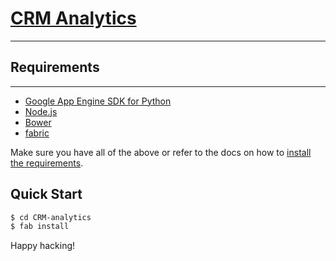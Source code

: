 # [CRM Analytics](https://github.com/ioGrow/CRM-analytics)
***
## Requirements
---------------
  - [Google App Engine SDK for Python](https://cloud.google.com/appengine/downloads)
  - [Node.js](https://nodejs.org/download/)
  - [Bower](http://bower.io/#install-bower)
  - [fabric](http://www.fabfile.org/installing.html)
  
Make sure you have all of the above or refer to the docs on how to
[install the requirements](http://docs.gae-init.appspot.com/requirement/).
## Quick Start

```sh
$ cd CRM-analytics
$ fab install
```

Happy hacking!
